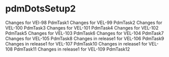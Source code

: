 # pdmDotsSetup2
Changes for VEl-98 PdmTask1
Changes for VEL-99 PdmTask2
Changes for VEL-100 PdmTask3
Changes for VEL-101 PdmTask4
Changes for VEL-102 PdmTask5
Changes for VEL-103 PdmTask6
Changes for VEL-104 PdmTask7
Changes for VEL-105 PdmTask8
Changes in release1 for VEL-106 PdmTask9
Changes in release1 for VEL-107 PdmTask10
Changes in release1 for VEL-108 PdmTask11
Changes in release1 for VEL-109 PdmTask12
